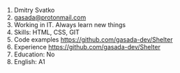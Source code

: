 1. Dmitry Svatko
2. gasada@protonmail.com
3. Working in IT. Always learn new things
4. Skills: HTML, CSS, GIT 
5. Code examples https://github.com/gasada-dev/Shelter
6. Experience https://github.com/gasada-dev/Shelter
7. Education: No
8. English: A1